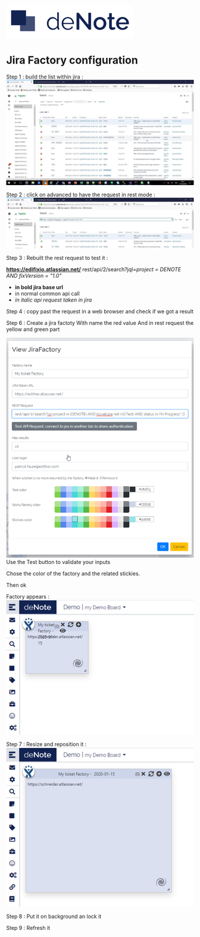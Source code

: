 ![deNote Logo](./assets/images/denote-logo.png)

# Jira Factory configuration

Step 1 : build the list within jira :
![sticky rectangle](./assets/images/sticky/jira-factory/jira-step_1.jpg)
 

Step 2 : click on advanced to have the request in rest mode :
 ![sticky rectangle](./assets/images/sticky/jira-factory/jira-step_2.jpg)


Step 3 : Rebuilt the rest request to test it :

**https://edifixio.atlassian.net/** rest/api/2/search?jql=*project = DENOTE AND fixVersion = "1.0"*

* **in bold jira base url**
* in normal common api call
* *in italic api request taken in jira*

Step 4 : copy past the request in a web browser and check if we got a result


 

Step 6 : Create a jira factoty
With name the red value
And in rest request  the yellow and green part

 ![sticky rectangle](./assets/images/sticky/jira-factory/jira-step_5.png)
 Use the Test button to validate your inputs

 Chose the color of the factory and the related stickies.

Then ok

Factory appears :
  ![sticky rectangle](./assets/images/sticky/jira-factory/jira-step_6.png)

Step 7 : Resize and reposition it :
  ![sticky rectangle](./assets/images/sticky/jira-factory/jira-step_7.png)
 
Step 8 : Put it on background an lock it

Step 9 : Refresh it